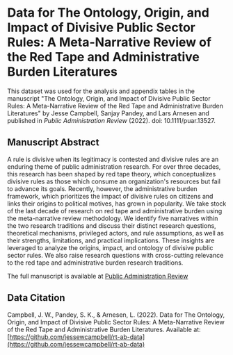 # Data for The Ontology, Origin, and Impact of Divisive Public Sector Rules: A Meta-Narrative Review of the Red Tape and Administrative Burden Literatures

This dataset was used for the analysis and appendix tables in the manuscript "The Ontology, Origin, and Impact of Divisive Public Sector Rules: A Meta-Narrative Review of the Red Tape and Administrative Burden Literatures" by Jesse Campbell, Sanjay Pandey, and Lars Arnesen and published in *Public Administration Review* (2022). doi: 10.1111/puar.13527.

## Manuscript Abstract

A rule is divisive when its legitimacy is contested and divisive rules are an enduring theme of public administration research. For over three decades, this research has been shaped by red tape theory, which conceptualizes divisive rules as those which consume an organization's resources but fail to advance its goals. Recently, however, the administrative burden framework, which prioritizes the impact of divisive rules on citizens and links their origins to political motives, has grown in popularity. We take stock of the last decade of research on red tape and administrative burden using the meta-narrative review methodology. We identify five narratives within the two research traditions and discuss their distinct research questions, theoretical mechanisms, privileged actors, and rule assumptions, as well as their strengths, limitations, and practical implications. These insights are leveraged to analyze the origins, impact, and ontology of divisive public sector rules. We also raise research questions with cross-cutting relevance to the red tape and administrative burden research traditions.

The full manuscript is available at [Public Administration Review](https://onlinelibrary.wiley.com/doi/10.1111/puar.13527)

## Data Citation

Campbell, J. W., Pandey, S. K., & Arnesen, L. (2022). Data for The Ontology, Origin, and Impact of Divisive Public Sector Rules: A Meta-Narrative Review of the Red Tape and Administrative Burden Literatures. Available at: [https://github.com/jessewcampbell/rt-ab-data](https://github.com/jessewcampbell/rt-ab-data)
